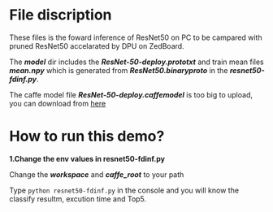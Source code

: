 # File discription
These files is the foward inference of ResNet50 on PC to be campared with pruned ResNet50 accelarated by DPU on ZedBoard.

The ***model*** dir includes the ***ResNet-50-deploy.prototxt*** and train mean files ***mean.npy*** 
which is generated from ***ResNet50.binaryproto*** in the ***resnet50-fdinf.py***.

The caffe model file ***ResNet-50-deploy.caffemodel*** is too big to upload, you can download from [here][1]


# How to run this demo?
**1.Change the env values in resnet50-fdinf.py** 

Change the ***workspace*** and ***caffe_root*** to your path

Type `python resnet50-fdinf.py` in the console and you will know the classify resultm, excution time and Top5.

[1]:https://onedrive.live.com/?authkey=%21AAFW2-FVoxeVRck&id=4006CBB8476FF777%2117887&cid=4006CBB8476FF777
